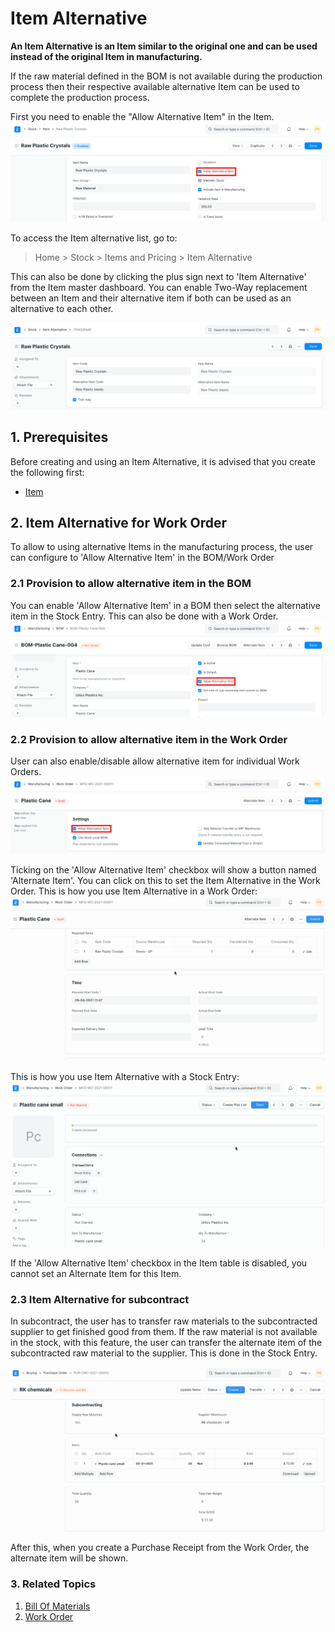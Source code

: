 
# Item Alternative



**An Item Alternative is an Item similar to the original one and can be used instead of the original Item in manufacturing.**


If the raw material defined in the BOM is not available during the production process then their respective available alternative Item can be used to complete the production process.


First you need to enable the "Allow Alternative Item" in the Item.
![Item](/files/allow-alternative-item.png)


To access the Item alternative list, go to:
> Home > Stock > Items and Pricing > Item Alternative


This can also be done by clicking the plus sign next to 'Item Alternative' from the Item master dashboard.
You can enable Two-Way replacement between an Item and their alternative item if both can be used as an alternative to each other.


![Item Alternative](/files/item-alternative.png)


## 1. Prerequisites


Before creating and using an Item Alternative, it is advised that you create the following first:


* [Item](/docs/en/stock/item)


## 2. Item Alternative for Work Order


To allow to using alternative Items in the manufacturing process, the user can configure to 'Allow Alternative Item' in the BOM/Work Order


### 2.1 Provision to allow alternative item in the BOM


You can enable 'Allow Alternative Item' in a BOM then select the alternative item in the Stock Entry. This can also be done with a Work Order.
![Item](/files/allow-alternative-item-bom.png)


### 2.2 Provision to allow alternative item in the Work Order


User can also enable/disable allow alternative item for individual Work Orders.
![Item](/files/allow-alternative-item-wo.png)


Ticking on the 'Allow Alternative Item' checkbox will show a button named 'Alternate Item'. You can click on this to set the Item Alternative in the Work Order. This is how you use Item Alternative in a Work Order:
![Item](/files/work_order_item_alternative.gif)


This is how you use Item Alternative with a Stock Entry:
![Item](/files/se_item_alternative.gif)


If the 'Allow Alternative Item' checkbox in the Item table is disabled, you cannot set an Alternate Item for this Item.


### 2.3 Item Alternative for subcontract


In subcontract, the user has to transfer raw materials to the subcontracted supplier to get finished good from them. If the raw material is not available in the stock, with this feature, the user can transfer the alternate item of the subcontracted raw material to the supplier. This is done in the Stock Entry.


![Item](/files/purchase_order_item_alternative.gif)


After this, when you create a Purchase Receipt from the Work Order, the alternate item will be shown.


### 3. Related Topics


1. [Bill Of Materials](/docs/en/manufacturing/bill-of-materials)
2. [Work Order](/docs/en/manufacturing/work-order)




